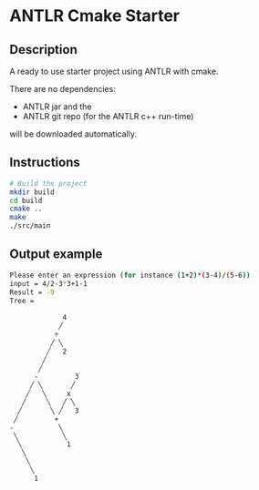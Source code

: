 # ANTLR Cmake Starter

## Description

A ready to use starter project using ANTLR with cmake.

There are no dependencies: 
- ANTLR jar and the 
- ANTLR git repo (for the ANTLR c++ run-time)   

will be downloaded automatically.

## Instructions

```bash
# Build the project
mkdir build
cd build
cmake ..
make
./src/main

```

## Output example

```bash
Please enter an expression (for instance (1+2)*(3-4)/(5-6))
input = 4/2-3*3+1-1
Result = -9
Tree = 
             
             4
            ╱
           ÷ 
          ╱ ╲
         ╱   2
        ╱    
       ╱        
      -         3
     ╱ ╲       ╱
    ╱   ╲     x 
   ╱     ╲   ╱ ╲
  ╱       ╲ ╱   3
 ╱         +    
-           ╲ 
 ╲           ╲
  ╲           1
   ╲          
    ╲ 
     ╲
      1
      
```
